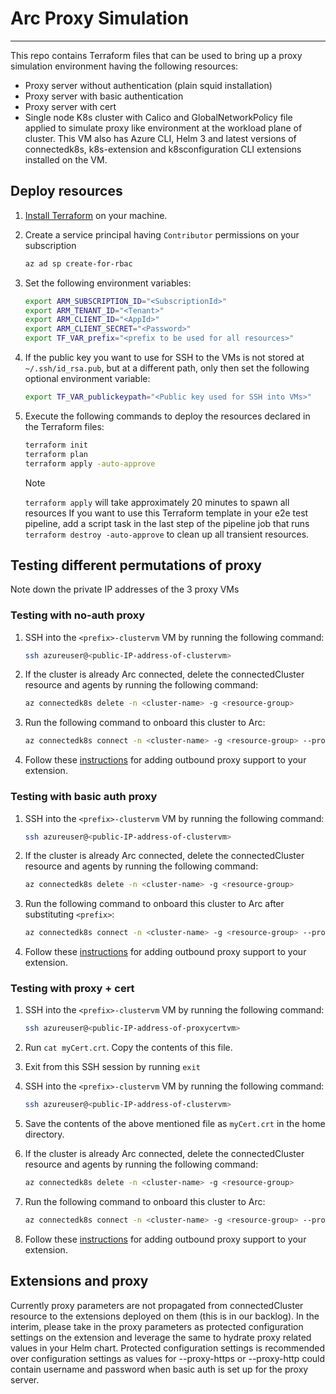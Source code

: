 # Arc Proxy Simulation

------

This repo contains Terraform files that can be used to bring up a proxy simulation environment having the following resources:

- Proxy server without authentication (plain squid installation)
- Proxy server with basic authentication
- Proxy server with cert
- Single node K8s cluster with Calico and GlobalNetworkPolicy file applied to simulate proxy like environment at the workload plane of cluster. This VM also has Azure CLI, Helm 3 and latest versions of connectedk8s, k8s-extension and k8sconfiguration CLI extensions installed on the VM.

## Deploy resources

1. [Install Terraform](https://learn.hashicorp.com/tutorials/terraform/install-cli?in=terraform/azure-get-started#install-terraform) on your machine.

2. Create a service principal having `Contributor` permissions on your subscription

    ```bash
    az ad sp create-for-rbac
    ```

3. Set the following environment variables:

    ```bash
    export ARM_SUBSCRIPTION_ID="<SubscriptionId>"
    export ARM_TENANT_ID="<Tenant>"
    export ARM_CLIENT_ID="<AppId>"
    export ARM_CLIENT_SECRET="<Password>"
    export TF_VAR_prefix="<prefix to be used for all resources>"
    ```

4. If the public key you want to use for SSH to the VMs is not stored at `~/.ssh/id_rsa.pub`, but at a different path, only then set the following optional environment variable:

    ```bash
    export TF_VAR_publickeypath="<Public key used for SSH into VMs>"
    ```

5. Execute the following commands to deploy the resources declared in the Terraform files:

    ```bash
    terraform init
    terraform plan
    terraform apply -auto-approve
    ```

    > [!NOTE]
    > `terraform apply` will take approximately 20 minutes to spawn all resources
    > If you want to use this Terraform template in your e2e test pipeline, add a script task in the last step of the pipeline job that runs `terraform destroy -auto-approve` to clean up all transient resources.

## Testing different permutations of proxy

Note down the private IP addresses of the 3 proxy VMs

### Testing with no-auth proxy

1. SSH into the `<prefix>-clustervm` VM by running the following command:

    ```bash
    ssh azureuser@<public-IP-address-of-clustervm>
    ```

2. If the cluster is already Arc connected, delete the connectedCluster resource and agents by running the following command:
  
    ```bash
    az connectedk8s delete -n <cluster-name> -g <resource-group>
    ```

3. Run the following command to onboard this cluster to Arc:

    ```bash
    az connectedk8s connect -n <cluster-name> -g <resource-group> --proxy-https http://<proxynoauth-ip-address>:3128 --proxy-http http://<proxynoauth-ip-address>:3128 --proxy-skip-range 10.96.0.0/16,kubernetes.default.svc
    ```

4. Follow these [instructions](#extensions-and-proxy) for adding outbound proxy support to your extension.

### Testing with basic auth proxy

1. SSH into the `<prefix>-clustervm` VM by running the following command:

    ```bash
    ssh azureuser@<public-IP-address-of-clustervm>
    ```

2. If the cluster is already Arc connected, delete the connectedCluster resource and agents by running the following command:
  
    ```bash
    az connectedk8s delete -n <cluster-name> -g <resource-group>
    ```

3. Run the following command to onboard this cluster to Arc after substituting `<prefix>`:

    ```bash
    az connectedk8s connect -n <cluster-name> -g <resource-group> --proxy-https http://azureuser:<prefix>welcome@<proxybasic-ip-address>:3128 --proxy-http http://azureuser:<prefix>welcome@<proxybasic-ip-address>:3128 --proxy-skip-range 10.96.0.0/16,kubernetes.default.svc
    ```

4. Follow these [instructions](#extensions-and-proxy) for adding outbound proxy support to your extension.

### Testing with proxy + cert

1. SSH into the `<prefix>-clustervm` VM by running the following command:

    ```bash
    ssh azureuser@<public-IP-address-of-proxycertvm>
    ```

2. Run `cat myCert.crt`. Copy the contents of this file.
3. Exit from this SSH session by running `exit`
4. SSH into the `<prefix>-clustervm` VM by running the following command:

    ```bash
    ssh azureuser@<public-IP-address-of-clustervm>
    ```

5. Save the contents of the above mentioned file as `myCert.crt` in the home directory.
6. If the cluster is already Arc connected, delete the connectedCluster resource and agents by running the following command:
  
    ```bash
    az connectedk8s delete -n <cluster-name> -g <resource-group>
    ```

7. Run the following command to onboard this cluster to Arc:

    ```bash
    az connectedk8s connect -n <cluster-name> -g <resource-group> --proxy-https http://<proxycert-ip-address>:3128 --proxy-http http://<proxycert-ip-address>:3128 --proxy-skip-range 10.96.0.0/16,kubernetes.default.svc --proxy-cert ./myCert.crt
    ```

8. Follow these [instructions](#extensions-and-proxy) for adding outbound proxy support to your extension.

## Extensions and proxy

Currently proxy parameters are not propagated from connectedCluster resource to the extensions deployed on them (this is in our backlog). In the interim, please take in the proxy parameters as protected configuration settings on the extension and leverage the same to hydrate proxy related values in your Helm chart. Protected configuration settings is recommended over configuration settings as values for --proxy-https or --proxy-http could contain username and password when basic auth is set up for the proxy server.
